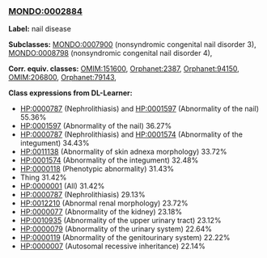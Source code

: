 
### [MONDO:0002884](http://purl.obolibrary.org/obo/MONDO_0002884)
**Label:** nail disease

**Subclasses:** [MONDO:0007900](http://purl.obolibrary.org/obo/MONDO_0007900) (nonsyndromic congenital nail disorder 3), [MONDO:0008798](http://purl.obolibrary.org/obo/MONDO_0008798) (nonsyndromic congenital nail disorder 4), 

**Corr. equiv. classes:** [OMIM:151600](http://purl.obolibrary.org/obo/OMIM_151600), [Orphanet:2387](http://www.orpha.net/ORDO/Orphanet_2387), [Orphanet:94150](http://www.orpha.net/ORDO/Orphanet_94150), [OMIM:206800](http://purl.obolibrary.org/obo/OMIM_206800), [Orphanet:79143](http://www.orpha.net/ORDO/Orphanet_79143), 

**Class expressions from DL-Learner:**

- [HP:0000787](http://purl.obolibrary.org/obo/HP_0000787) (Nephrolithiasis) and [HP:0001597](http://purl.obolibrary.org/obo/HP_0001597) (Abnormality of the nail) 55.36%
- [HP:0001597](http://purl.obolibrary.org/obo/HP_0001597) (Abnormality of the nail) 36.27%
- [HP:0000787](http://purl.obolibrary.org/obo/HP_0000787) (Nephrolithiasis) and [HP:0001574](http://purl.obolibrary.org/obo/HP_0001574) (Abnormality of the integument) 34.43%
- [HP:0011138](http://purl.obolibrary.org/obo/HP_0011138) (Abnormality of skin adnexa morphology) 33.72%
- [HP:0001574](http://purl.obolibrary.org/obo/HP_0001574) (Abnormality of the integument) 32.48%
- [HP:0000118](http://purl.obolibrary.org/obo/HP_0000118) (Phenotypic abnormality) 31.43%
- Thing 31.42%
- [HP:0000001](http://purl.obolibrary.org/obo/HP_0000001) (All) 31.42%
- [HP:0000787](http://purl.obolibrary.org/obo/HP_0000787) (Nephrolithiasis) 29.13%
- [HP:0012210](http://purl.obolibrary.org/obo/HP_0012210) (Abnormal renal morphology) 23.72%
- [HP:0000077](http://purl.obolibrary.org/obo/HP_0000077) (Abnormality of the kidney) 23.18%
- [HP:0010935](http://purl.obolibrary.org/obo/HP_0010935) (Abnormality of the upper urinary tract) 23.12%
- [HP:0000079](http://purl.obolibrary.org/obo/HP_0000079) (Abnormality of the urinary system) 22.64%
- [HP:0000119](http://purl.obolibrary.org/obo/HP_0000119) (Abnormality of the genitourinary system) 22.22%
- [HP:0000007](http://purl.obolibrary.org/obo/HP_0000007) (Autosomal recessive inheritance) 22.14%


